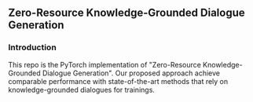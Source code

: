 ## Zero-Resource Knowledge-Grounded Dialogue Generation

### Introduction
This repo is the PyTorch implementation of "Zero-Resource Knowledge-Grounded Dialogue Generation". Our proposed approach achieve comparable performance with state-of-the-art methods that rely on knowledge-grounded dialogues for trainings.
